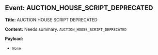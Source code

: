## Event: AUCTION_HOUSE_SCRIPT_DEPRECATED

**Title:** AUCTION HOUSE SCRIPT DEPRECATED

**Content:**
Needs summary.
`AUCTION_HOUSE_SCRIPT_DEPRECATED`

**Payload:**
- `None`